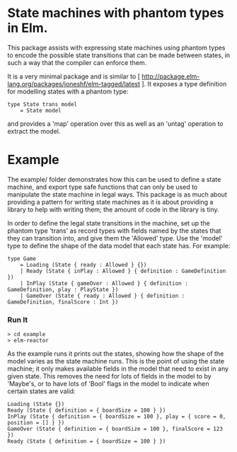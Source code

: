 # State machines with phantom types in Elm.

This package assists with expressing state machines using phantom types to encode the possible state
transitions that can be made between states, in such a way that the compiler can enforce them.

It is a very minimal package and is similar to [ http://package.elm-lang.org/packages/joneshf/elm-tagged/latest ].
It exposes a type definition for modelling states with a phantom type:

    type State trans model
        = State model

and provides a 'map' operation over this as well as an 'untag' operation to extract the model.

# Example

The example/ folder demonstrates how this can be used to define a state machine, and export type safe functions
that can only be used to manipulate the state machine in legal ways. This package is as much about providing a
pattern for writing state machines as it is about providing a library to help with writing them; the amount of
code in the library is tiny.

In order to define the legal state transitions in the machine, set up the phantom type 'trans' as record types
with fields named by the states that they can transition into, and give them the 'Allowed' type. Use the 'model'
type to define the shape of the data model that each state has. For example:

    type Game
        = Loading (State { ready : Allowed } {})
        | Ready (State { inPlay : Allowed } { definition : GameDefinition })
        | InPlay (State { gameOver : Allowed } { definition : GameDefinition, play : PlayState })
        | GameOver (State { ready : Allowed } { definition : GameDefinition, finalScore : Int })


### Run It

    > cd example
    > elm-reactor

As the example runs it prints out the states, showing how the shape of the model varies as the state machine runs.
This is the point of using the state machine; it only makes available fields in the model that need to exist in any
given state. This removes the need for lots of fields in the model to by 'Maybe's, or to have lots of 'Bool' flags
in the model to indicate when certain states are valid:

    Loading (State {})
    Ready (State { definition = { boardSize = 100 } })
    InPlay (State { definition = { boardSize = 100 }, play = { score = 0, position = [] } })
    GameOver (State { definition = { boardSize = 100 }, finalScore = 123 })
    Ready (State { definition = { boardSize = 100 } })
